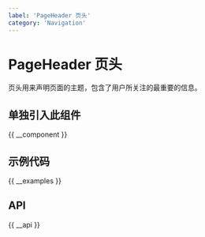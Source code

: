 ```yaml
---
label: 'PageHeader 页头'
category: 'Navigation'
---
```


# PageHeader 页头

页头用来声明页面的主题，包含了用户所关注的最重要的信息。

## 单独引入此组件

{{ __component }}

## 示例代码

{{ __examples }}

## API

{{ __api }}
